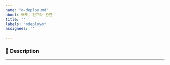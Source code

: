 ```yaml
---
name: "⚙️-deploy.md"
about: 배포, 인프라 관련
title: ''
labels: "⚙️deploy⚙️"
assignees: ''

---
```


### **📌 Description**

---
